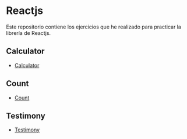 # Reactjs

Este repositorio contiene los ejercicios que he realizado para practicar la librería de Reactjs.

## Calculator

- [Calculator](https://github.com/brayanrbx/reactjs/tree/main/calculator)

## Count

- [Count](https://github.com/brayanrbx/reactjs/tree/main/count)

## Testimony

- [Testimony](https://github.com/brayanrbx/reactjs/tree/main/testimony)
